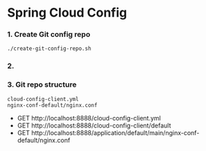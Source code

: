 # Spring Cloud Config

### 1. Create Git config repo
```
./create-git-config-repo.sh
```

### 2. 

### 3. Git repo structure
```
cloud-config-client.yml
nginx-conf-default/nginx.conf
```

* GET http://localhost:8888/cloud-config-client.yml
* GET http://localhost:8888/cloud-config-client/default
* GET http://localhost:8888/application/default/main/nginx-conf-default/nginx.conf
